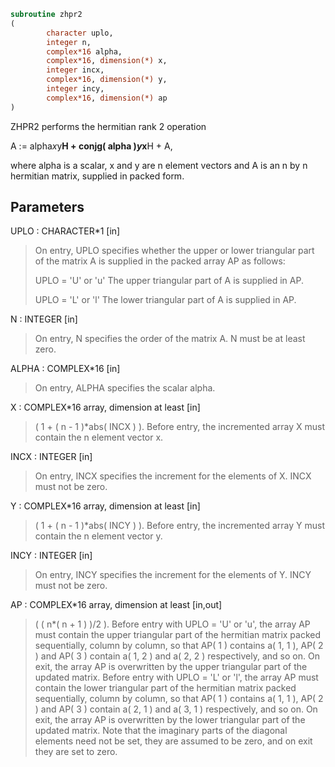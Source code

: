 ```fortran
subroutine zhpr2
(
        character uplo,
        integer n,
        complex*16 alpha,
        complex*16, dimension(*) x,
        integer incx,
        complex*16, dimension(*) y,
        integer incy,
        complex*16, dimension(*) ap
)
```

ZHPR2  performs the hermitian rank 2 operation

A := alpha*x*y**H + conjg( alpha )*y*x**H + A,

where alpha is a scalar, x and y are n element vectors and A is an
n by n hermitian matrix, supplied in packed form.

## Parameters
UPLO : CHARACTER*1 [in]
> On entry, UPLO specifies whether the upper or lower
> triangular part of the matrix A is supplied in the packed
> array AP as follows:
> 
> UPLO = 'U' or 'u'   The upper triangular part of A is
> supplied in AP.
> 
> UPLO = 'L' or 'l'   The lower triangular part of A is
> supplied in AP.

N : INTEGER [in]
> On entry, N specifies the order of the matrix A.
> N must be at least zero.

ALPHA : COMPLEX*16 [in]
> On entry, ALPHA specifies the scalar alpha.

X : COMPLEX*16 array, dimension at least [in]
> ( 1 + ( n - 1 )*abs( INCX ) ).
> Before entry, the incremented array X must contain the n
> element vector x.

INCX : INTEGER [in]
> On entry, INCX specifies the increment for the elements of
> X. INCX must not be zero.

Y : COMPLEX*16 array, dimension at least [in]
> ( 1 + ( n - 1 )*abs( INCY ) ).
> Before entry, the incremented array Y must contain the n
> element vector y.

INCY : INTEGER [in]
> On entry, INCY specifies the increment for the elements of
> Y. INCY must not be zero.

AP : COMPLEX*16 array, dimension at least [in,out]
> ( ( n*( n + 1 ) )/2 ).
> Before entry with  UPLO = 'U' or 'u', the array AP must
> contain the upper triangular part of the hermitian matrix
> packed sequentially, column by column, so that AP( 1 )
> contains a( 1, 1 ), AP( 2 ) and AP( 3 ) contain a( 1, 2 )
> and a( 2, 2 ) respectively, and so on. On exit, the array
> AP is overwritten by the upper triangular part of the
> updated matrix.
> Before entry with UPLO = 'L' or 'l', the array AP must
> contain the lower triangular part of the hermitian matrix
> packed sequentially, column by column, so that AP( 1 )
> contains a( 1, 1 ), AP( 2 ) and AP( 3 ) contain a( 2, 1 )
> and a( 3, 1 ) respectively, and so on. On exit, the array
> AP is overwritten by the lower triangular part of the
> updated matrix.
> Note that the imaginary parts of the diagonal elements need
> not be set, they are assumed to be zero, and on exit they
> are set to zero.
